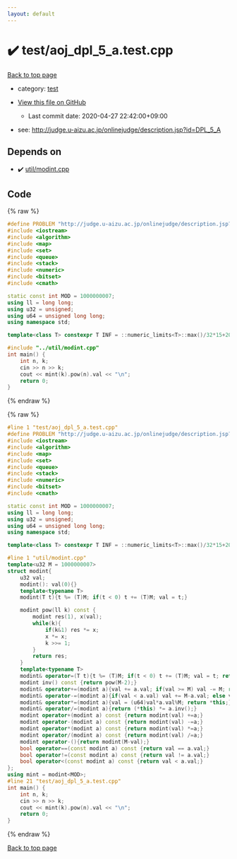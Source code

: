 ```yaml
---
layout: default
---
```


<!-- mathjax config similar to math.stackexchange -->
<script type="text/javascript" async
  src="https://cdnjs.cloudflare.com/ajax/libs/mathjax/2.7.5/MathJax.js?config=TeX-MML-AM_CHTML">
</script>
<script type="text/x-mathjax-config">
  MathJax.Hub.Config({
    TeX: { equationNumbers: { autoNumber: "AMS" }},
    tex2jax: {
      inlineMath: [ ['$','$'] ],
      processEscapes: true
    },
    "HTML-CSS": { matchFontHeight: false },
    displayAlign: "left",
    displayIndent: "2em"
  });
</script>

<script type="text/javascript" src="https://cdnjs.cloudflare.com/ajax/libs/jquery/3.4.1/jquery.min.js"></script>
<script src="https://cdn.jsdelivr.net/npm/jquery-balloon-js@1.1.2/jquery.balloon.min.js" integrity="sha256-ZEYs9VrgAeNuPvs15E39OsyOJaIkXEEt10fzxJ20+2I=" crossorigin="anonymous"></script>
<script type="text/javascript" src="../../assets/js/copy-button.js"></script>
<link rel="stylesheet" href="../../assets/css/copy-button.css" />


# :heavy_check_mark: test/aoj_dpl_5_a.test.cpp

<a href="../../index.html">Back to top page</a>

* category: <a href="../../index.html#098f6bcd4621d373cade4e832627b4f6">test</a>
* <a href="{{ site.github.repository_url }}/blob/master/test/aoj_dpl_5_a.test.cpp">View this file on GitHub</a>
    - Last commit date: 2020-04-27 22:42:00+09:00


* see: <a href="http://judge.u-aizu.ac.jp/onlinejudge/description.jsp?id=DPL_5_A">http://judge.u-aizu.ac.jp/onlinejudge/description.jsp?id=DPL_5_A</a>


## Depends on

* :heavy_check_mark: <a href="../../library/util/modint.cpp.html">util/modint.cpp</a>


## Code

<a id="unbundled"></a>
{% raw %}
```cpp
#define PROBLEM "http://judge.u-aizu.ac.jp/onlinejudge/description.jsp?id=DPL_5_A"
#include <iostream>
#include <algorithm>
#include <map>
#include <set>
#include <queue>
#include <stack>
#include <numeric>
#include <bitset>
#include <cmath>

static const int MOD = 1000000007;
using ll = long long;
using u32 = unsigned;
using u64 = unsigned long long;
using namespace std;

template<class T> constexpr T INF = ::numeric_limits<T>::max()/32*15+208;

#include "../util/modint.cpp"
int main() {
    int n, k;
    cin >> n >> k;
    cout << mint(k).pow(n).val << "\n";
    return 0;
}
```
{% endraw %}

<a id="bundled"></a>
{% raw %}
```cpp
#line 1 "test/aoj_dpl_5_a.test.cpp"
#define PROBLEM "http://judge.u-aizu.ac.jp/onlinejudge/description.jsp?id=DPL_5_A"
#include <iostream>
#include <algorithm>
#include <map>
#include <set>
#include <queue>
#include <stack>
#include <numeric>
#include <bitset>
#include <cmath>

static const int MOD = 1000000007;
using ll = long long;
using u32 = unsigned;
using u64 = unsigned long long;
using namespace std;

template<class T> constexpr T INF = ::numeric_limits<T>::max()/32*15+208;

#line 1 "util/modint.cpp"
template<u32 M = 1000000007>
struct modint{
    u32 val;
    modint(): val(0){}
    template<typename T>
    modint(T t){t %= (T)M; if(t < 0) t += (T)M; val = t;}

    modint pow(ll k) const {
        modint res(1), x(val);
        while(k){
            if(k&1) res *= x;
            x *= x;
            k >>= 1;
        }
        return res;
    }
    template<typename T>
    modint& operator=(T t){t %= (T)M; if(t < 0) t += (T)M; val = t; return *this;}
    modint inv() const {return pow(M-2);}
    modint& operator+=(modint a){val += a.val; if(val >= M) val -= M; return *this;}
    modint& operator-=(modint a){if(val < a.val) val += M-a.val; else val -= a.val; return *this;}
    modint& operator*=(modint a){val = (u64)val*a.val%M; return *this;}
    modint& operator/=(modint a){return (*this) *= a.inv();}
    modint operator+(modint a) const {return modint(val) +=a;}
    modint operator-(modint a) const {return modint(val) -=a;}
    modint operator*(modint a) const {return modint(val) *=a;}
    modint operator/(modint a) const {return modint(val) /=a;}
    modint operator-(){return modint(M-val);}
    bool operator==(const modint a) const {return val == a.val;}
    bool operator!=(const modint a) const {return val != a.val;}
    bool operator<(const modint a) const {return val < a.val;}
};
using mint = modint<MOD>;
#line 21 "test/aoj_dpl_5_a.test.cpp"
int main() {
    int n, k;
    cin >> n >> k;
    cout << mint(k).pow(n).val << "\n";
    return 0;
}

```
{% endraw %}

<a href="../../index.html">Back to top page</a>

